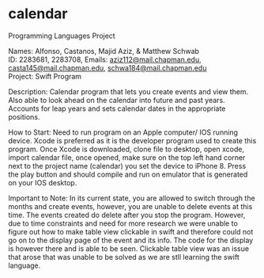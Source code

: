 # calendar
Programming Languages Project

Names: Alfonso, Castanos, Majid Aziz, & Matthew Schwab  
ID: 2283681, 2283708, 
Emails: aziz112@mail.chapman.edu, casta145@mail.chapman.edu, schwa184@mail.chapman.edu  
Project: Swift Program

Description: Calendar program that lets you create events and view them. Also able to look ahead on the 
calendar into future and past years. Accounts for leap years and sets calendar dates in the appropriate positions. 

How to Start: Need to run program on an Apple computer/ IOS running device. Xcode is preferred as it is the developer 
program used to create this program. Once Xcode is downloaded, clone file to desktop, open xcode, import calendar file, once opened, make sure on the top left hand corner next to the project name (calendar) you set the device to iPhone 8. Press the play button and should compile and run on emulator that is generated on your IOS desktop. 

Important to Note: In its current state, you are allowed to switch through the months and create events, 
however, you are unable to delete events at this time. The events created do delete after you stop the program. 
However, due to time constraints and need for more research we were unable to figure out how to make table view clickable 
in swift and therefore could not go on to the display page of the event and its info. The code for the display is however 
there and is able to be seen. Clickable table view was an issue that arose that was unable to be solved as we are stll learning the swift language.
